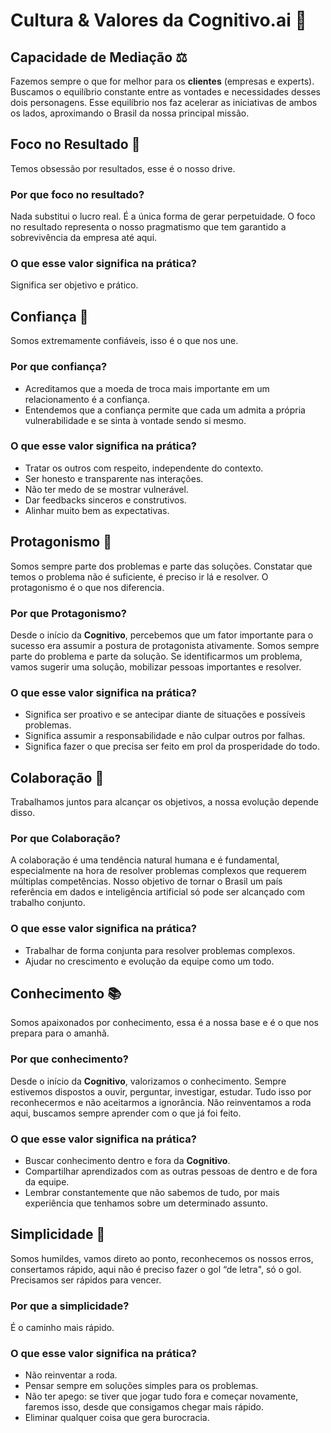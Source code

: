 # Cultura & Valores da Cognitivo.ai 🚀

## Capacidade de Mediação ⚖️
Fazemos sempre o que for melhor para os **clientes** (empresas e experts). Buscamos o equilíbrio constante entre as vontades e necessidades desses dois personagens. Esse equilíbrio nos faz acelerar as iniciativas de ambos os lados, aproximando o Brasil da nossa principal missão.

## Foco no Resultado 🎯
Temos obsessão por resultados, esse é o nosso drive.

### Por que foco no resultado?
Nada substitui o lucro real. É a única forma de gerar perpetuidade. O foco no resultado representa o nosso pragmatismo que tem garantido a sobrevivência da empresa até aqui.

### O que esse valor significa na prática?
Significa ser objetivo e prático.

## Confiança 🤝
Somos extremamente confiáveis, isso é o que nos une.

### Por que confiança?
- Acreditamos que a moeda de troca mais importante em um relacionamento é a confiança.
- Entendemos que a confiança permite que cada um admita a própria vulnerabilidade e se sinta à vontade sendo si mesmo.

### O que esse valor significa na prática?
- Tratar os outros com respeito, independente do contexto.
- Ser honesto e transparente nas interações.
- Não ter medo de se mostrar vulnerável.
- Dar feedbacks sinceros e construtivos.
- Alinhar muito bem as expectativas.

## Protagonismo 💪
Somos sempre parte dos problemas e parte das soluções. Constatar que temos o problema não é suficiente, é preciso ir lá e resolver. O protagonismo é o que nos diferencia.

### Por que Protagonismo?
Desde o início da **Cognitivo**, percebemos que um fator importante para o sucesso era assumir a postura de protagonista ativamente. Somos sempre parte do problema e parte da solução. Se identificarmos um problema, vamos sugerir uma solução, mobilizar pessoas importantes e resolver.

### O que esse valor significa na prática?
- Significa ser proativo e se antecipar diante de situações e possíveis problemas.
- Significa assumir a responsabilidade e não culpar outros por falhas.
- Significa fazer o que precisa ser feito em prol da prosperidade do todo.

## Colaboração 🤝
Trabalhamos juntos para alcançar os objetivos, a nossa evolução depende disso.

### Por que Colaboração?
A colaboração é uma tendência natural humana e é fundamental, especialmente na hora de resolver problemas complexos que requerem múltiplas competências. Nosso objetivo de tornar o Brasil um país referência em dados e inteligência artificial só pode ser alcançado com trabalho conjunto.

### O que esse valor significa na prática?
- Trabalhar de forma conjunta para resolver problemas complexos.
- Ajudar no crescimento e evolução da equipe como um todo.

## Conhecimento 📚
Somos apaixonados por conhecimento, essa é a nossa base e é o que nos prepara para o amanhã.

### Por que conhecimento?
Desde o início da **Cognitivo**, valorizamos o conhecimento. Sempre estivemos dispostos a ouvir, perguntar, investigar, estudar. Tudo isso por reconhecermos e não aceitarmos a ignorância. Não reinventamos a roda aqui, buscamos sempre aprender com o que já foi feito.

### O que esse valor significa na prática?
- Buscar conhecimento dentro e fora da **Cognitivo**.
- Compartilhar aprendizados com as outras pessoas de dentro e de fora da equipe.
- Lembrar constantemente que não sabemos de tudo, por mais experiência que tenhamos sobre um determinado assunto.

## Simplicidade 🧩
Somos humildes, vamos direto ao ponto, reconhecemos os nossos erros, consertamos rápido, aqui não é preciso fazer o gol “de letra", só o gol. Precisamos ser rápidos para vencer.

### Por que a simplicidade?
É o caminho mais rápido.

### O que esse valor significa na prática?
- Não reinventar a roda.
- Pensar sempre em soluções simples para os problemas.
- Não ter apego: se tiver que jogar tudo fora e começar novamente, faremos isso, desde que consigamos chegar mais rápido.
- Eliminar qualquer coisa que gera burocracia.
